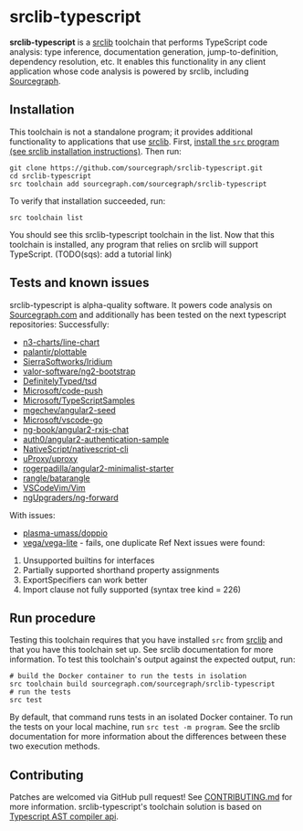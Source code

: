 # srclib-typescript
**srclib-typescript** is a [srclib](https://sourcegraph.com/sourcegraph/srclib)
toolchain that performs TypeScript code analysis: type inference,
documentation generation, jump-to-definition, dependency resolution, etc.
It enables this functionality in any client application whose code analysis is
powered by srclib, including [Sourcegraph](https://sourcegraph.com).
## Installation
This toolchain is not a standalone program; it provides additional functionality
to applications that use [srclib](https://srclib.org).
First,
[install the `src` program (see srclib installation instructions)](https://sourcegraph.com/sourcegraph/srclib).
Then run:
```
git clone https://github.com/sourcegraph/srclib-typescript.git
cd srclib-typescript
src toolchain add sourcegraph.com/sourcegraph/srclib-typescript
```
To verify that installation succeeded, run:
```
src toolchain list
```
You should see this srclib-typescript toolchain in the list.
Now that this toolchain is installed, any program that relies on srclib will support TypeScript.
(TODO(sqs): add a tutorial link)
## Tests and known issues
srclib-typescript is alpha-quality software. It powers code analysis on
[Sourcegraph.com](https://sourcegraph.com) and additionally has been tested on the next typescript repositories:
Successfully:
* [n3-charts/line-chart](https://github.com/n3-charts/line-chart) 
* [palantir/plottable](https://github.com/palantir/plottable)
* [SierraSoftworks/Iridium](https://github.com/SierraSoftworks/Iridium)
* [valor-software/ng2-bootstrap](https://github.com/valor-software/ng2-bootstrap) 
* [DefinitelyTyped/tsd](https://github.com/DefinitelyTyped/tsd)
* [Microsoft/code-push](https://github.com/Microsoft/code-push)
* [Microsoft/TypeScriptSamples](https://github.com/Microsoft/TypeScriptSamples)
* [mgechev/angular2-seed](https://github.com/mgechev/angular2-seed)
* [Microsoft/vscode-go](https://github.com/Microsoft/vscode-go)
* [ng-book/angular2-rxjs-chat](https://github.com/ng-book/angular2-rxjs-chat)
* [auth0/angular2-authentication-sample](https://github.com/auth0/angular2-authentication-sample)
* [NativeScript/nativescript-cli](https://github.com/NativeScript/nativescript-cli)
* [uProxy/uproxy](https://github.com/uProxy/uproxy)
* [rogerpadilla/angular2-minimalist-starter](https://github.com/rogerpadilla/angular2-minimalist-starter)
* [rangle/batarangle](https://github.com/rangle/batarangle)
* [VSCodeVim/Vim](https://github.com/VSCodeVim/Vim)
* [ngUpgraders/ng-forward](https://github.com/ngUpgraders/ng-forward)

With issues:
* [plasma-umass/doppio](https://github.com/plasma-umass/doppio) 
* [vega/vega-lite](https://github.com/vega/vega-lite) - fails, one duplicate Ref
Next issues were found:
1. Unsupported builtins for interfaces
2. Partially supported shorthand property assignments
3. ExportSpecifiers can work better
4. Import clause not fully supported (syntax tree kind = 226)

## Run procedure
Testing this toolchain requires that you have installed `src` from
[srclib](https://sourcegraph.com/sourcegraph/srclib) and that you have this
toolchain set up. See srclib documentation for more information.
To test this toolchain's output against the expected output, run:
```
# build the Docker container to run the tests in isolation
src toolchain build sourcegraph.com/sourcegraph/srclib-typescript
# run the tests
src test
```
By default, that command runs tests in an isolated Docker container. To run the
tests on your local machine, run `src test -m program`. See the srclib
documentation for more information about the differences between these two
execution methods.
## Contributing
Patches are welcomed via GitHub pull request! See
[CONTRIBUTING.md](./CONTRIBUTING.md) for more information.
srclib-typescript's toolchain solution is based on [Typescript AST compiler api](https://github.com/Microsoft/TypeScript/wiki/Using-the-Compiler-API).
